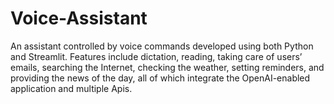 # Voice-Assistant
An assistant controlled by voice commands developed using both Python and Streamlit. Features include dictation, reading, taking care of users’ emails, searching the Internet, checking the weather, setting reminders, and providing the news of the day, all of which integrate the OpenAI-enabled application and multiple Apis.
